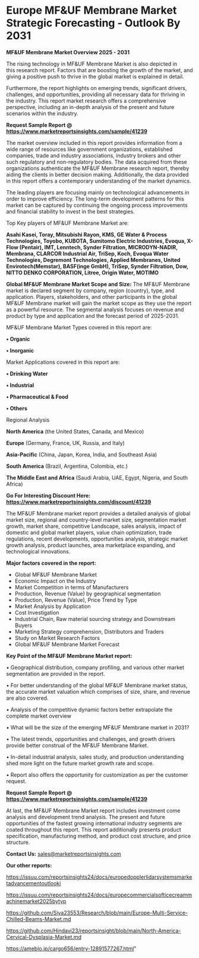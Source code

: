 # Europe MF&UF Membrane Market Strategic Forecasting - Outlook By 2031

<Strong> MF&UF Membrane Market Overview 2025 - 2031</strong>

The rising technology in MF&UF Membrane Market is also depicted in this research report. Factors that are boosting the growth of the market, and giving a positive push to thrive in the global market is explained in detail.

Furthermore, the report highlights on emerging trends, significant drivers, challenges, and opportunities, providing all necessary data for thriving in the industry. This report market research offers a comprehensive perspective, including an in-depth analysis of the present and future scenarios within the industry.

<strong>Request Sample Report @ <a href=https://www.marketreportsinsights.com/sample/41239>https://www.marketreportsinsights.com/sample/41239</a></strong>

The market overview included in this report provides information from a wide range of resources like government organizations, established companies, trade and industry associations, industry brokers and other such regulatory and non-regulatory bodies. The data acquired from these organizations authenticate the MF&UF Membrane research report, thereby aiding the clients in better decision making. Additionally, the data provided in this report offers a contemporary understanding of the market dynamics.

The leading players are focusing mainly on technological advancements in order to improve efficiency. The long-term development patterns for this market can be captured by continuing the ongoing process improvements and financial stability to invest in the best strategies.

Top Key players of MF&UF Membrane Market are:

<strong>Asahi Kasei, Toray, Mitsubishi Rayon, KMS, GE Water & Process Technologies, Toyobo, KUBOTA, Sumitomo Electric Industries, Evoqua, X-Flow (Pentair), IMT, Lenntech, Synder Filtration, MICRODYN-NADIR, Membrana, CLARCOR Industrial Air, TriSep, Koch, Evoqua Water Technologies, Degremont Technologies, Applied Membranes, United Envirotech(Memstar), BASF(inge GmbH), TriSep, Synder Filtration, Dow, NITTO DENKO CORPORATION, Litree, Origin Water, MOTIMO</strong>

<strong><b>Global MF&UF Membrane Market Scope and Size:</b></strong>
The MF&UF Membrane market is declared segment by company, region (country), type, and application. Players, stakeholders, and other participants in the global MF&UF Membrane market will gain the market scope as they use the report as a powerful resource. The segmental analysis focuses on revenue and product by type and application and the forecast period of 2025-2031.

MF&UF Membrane Market Types covered in this report are:

<strong>•  Organic

•  Inorganic</strong>

Market Applications covered in this report are:

<strong>•  Drinking Water

•  Industrial

•  Pharmaceutical & Food

•  Others</strong> 

Regional Analysis

<strong>North America</strong> (the United States, Canada, and Mexico)

<strong>Europe</strong> (Germany, France, UK, Russia, and Italy)

<strong>Asia-Pacific</strong> (China, Japan, Korea, India, and Southeast Asia)

<strong>South America</strong> (Brazil, Argentina, Colombia, etc.)

<strong>The Middle East and Africa</strong> (Saudi Arabia, UAE, Egypt, Nigeria, and South Africa)

<strong>Go For Interesting Discount Here: <a href=https://www.marketreportsinsights.com/discount/41239>https://www.marketreportsinsights.com/discount/41239</a></strong>

The MF&UF Membrane market report provides a detailed analysis of global market size, regional and country-level market size, segmentation market growth, market share, competitive Landscape, sales analysis, impact of domestic and global market players, value chain optimization, trade regulations, recent developments, opportunities analysis, strategic market growth analysis, product launches, area marketplace expanding, and technological innovations.

<strong><b>Major factors covered in the report:</b></strong>
<ul>
  <li>Global MF&UF Membrane Market </li>
  <li>Economic Impact on the Industry</li>
  <li>Market Competition in terms of Manufacturers</li>
  <li>Production, Revenue (Value) by geographical segmentation</li>
  <li>Production, Revenue (Value), Price Trend by Type</li>
  <li>Market Analysis by Application</li>
  <li>Cost Investigation</li>
  <li>Industrial Chain, Raw material sourcing strategy and Downstream Buyers</li>
  <li>Marketing Strategy comprehension, Distributors and Traders</li>
  <li>Study on Market Research Factors</li>
  <li>Global MF&UF Membrane Market Forecast</li>
</ul>

<strong><b>Key Point of the MF&UF Membrane Market report:</b></strong>

• Geographical distribution, company profiling, and various other market segmentation are provided in the report.

• For better understanding of the global MF&UF Membrane market status, the accurate market valuation which comprises of size, share, and revenue are also covered.

• Analysis of the competitive dynamic factors better extrapolate the complete market overview

• What will be the size of the emerging MF&UF Membrane market in 2031?

• The latest trends, opportunities and challenges, and growth drivers provide better construal of the MF&UF Membrane Market.

• In-detail industrial analysis, sales study, and production understanding shed more light on the future market growth rate and scope.

• Report also offers the opportunity for customization as per the customer request.

<strong>Request Sample Report @ <a href=https://www.marketreportsinsights.com/sample/41239>https://www.marketreportsinsights.com/sample/41239</a></strong>

At last, the MF&UF Membrane Market report includes investment come analysis and development trend analysis. The present and future opportunities of the fastest growing international industry segments are coated throughout this report. This report additionally presents product specification, manufacturing method, and product cost structure, and price structure.

<strong>Contact Us:</strong>
sales@marketreportsinsights.com

<strong>Our other reports:</strong>

<a href=https://issuu.com/reportsinsights24/docs/europedopplerlidarsystemsmarketadvancementoutlooki>https://issuu.com/reportsinsights24/docs/europedopplerlidarsystemsmarketadvancementoutlooki</a>

<a href=https://issuu.com/reportsinsights24/docs/europecommercialsofticecreammachinemarket2025bytyp>https://issuu.com/reportsinsights24/docs/europecommercialsofticecreammachinemarket2025bytyp</a>

<a href=https://github.com/Siya23553/Research/blob/main/Europe-Multi-Service-Chilled-Beams-Market.md>https://github.com/Siya23553/Research/blob/main/Europe-Multi-Service-Chilled-Beams-Market.md</a>

<a href=https://github.com/Hindavi23/reportsinsight/blob/main/North-America-Cervical-Dysplasia-Market.md>https://github.com/Hindavi23/reportsinsight/blob/main/North-America-Cervical-Dysplasia-Market.md</a>

<a href=https://ameblo.jp/cargo656/entry-12891577267.html>https://ameblo.jp/cargo656/entry-12891577267.html</a>"
